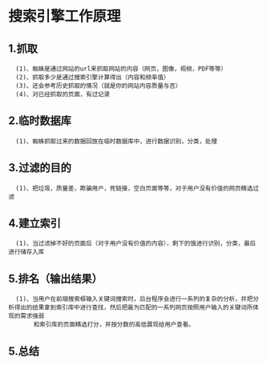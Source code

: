 # 搜索引擎工作原理
## 1.抓取
      (1)、蜘蛛是通过网站的url来抓取网站的内容（网页，图像，视频，PDF等等）
      (2)、抓取多少是通过搜索引擎计算得出（内容和频率值）
      (3)、还会参考历史抓取的情况（就是你的网站内容质量与否）
      (4)、对已经抓取的页面，有过记录
## 2.临时数据库
      (1)、蜘蛛抓取过来的数据回放在临时数据库中，进行数据识别，分类，处理
## 3.过滤的目的
      (1)、把垃圾，质量差，欺骗用户，死链接，空白页面等等，对于用户没有价值的网页精选过滤
## 4.建立索引
      (1)、当过滤掉不好的页面后（对于用户没有价值的内容），剩下的饿进行识别，分类，最后进行储存入库
## 5.排名（输出结果）
      (1)、当用户在前端搜索框输入关键词搜索时，后台程序会进行一系列的复杂的分析，并把分析得出的结果拿到索引库中进行查找，然后把最为匹配的一系列网页按照用户输入的关键词所体现的需求强弱
           和索引库的页面精选打分，并按分数的高低展现给用户查看。
           
## 5.总结
